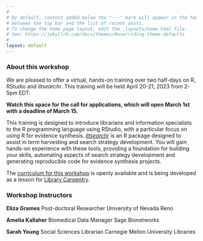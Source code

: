 ```yaml
---
#
# By default, content added below the "---" mark will appear in the home page
# between the top bar and the list of recent posts.
# To change the home page layout, edit the _layouts/home.html file.
# See: https://jekyllrb.com/docs/themes/#overriding-theme-defaults
#
layout: default
---
```


### About this workshop

We are pleased to offer a virtual, hands-on training over two half-days on R, RStudio and *litsearchr*. This training will be held April 20-21, 2023 from 2-5pm EDT. 

**Watch this space for the call for applications, which will open March 1st with a deadline of March 15.**

This training is designed to introduce librarians and information specialists to the R programming language using RStudio, with a particular focus on using R for evidence synthesis. [*litsearchr*](https://elizagrames.github.io/litsearchr/) is an R package designed to assist in term harvesting and search strategy development. You will gain hands-on experience with these tools, providing a foundation for building your skills, automating aspects of search strategy development and generating reproducible code for evidence synthesis projects. 

The [curriculum for this workshop](https://carpentries-incubator.github.io/lc-litsearchr/) is openly available and is being developed as a lesson for [Library Carpentry](https://librarycarpentry.org/).

### Workshop Instructors

**Eliza Grames**
Post-doctoral Researcher 
University of Nevada Reno

**Amelia Kallaher**
Biomedical Data Manager
Sage Bionetworks

**Sarah Young**
Social Sciences Librarian
Carnegie Mellon University Libraries
